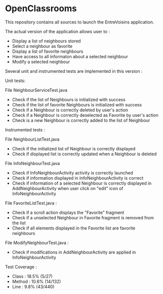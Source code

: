 # OpenClassrooms

This repository contains all sources to launch the EntreVoisins application.

The actual version of the application allows user to :
- Display a list of neighbours stored
- Select a neighbour as favorite
- Display a list of favorite neighbours
- Have access to all informaton about a selected neighbour
- Modify a selected neighbour 

Several unit and instrumented tests are implemented in this version :

Unit tests:

File NeighbourServiceTest.java
- Check if the list of Neighbours is initialized with success
- Check if the list of favorite Neighbours is initialized with success
- Check if a Neighbour is correctly deleted by user's action
- Check if a Neighbour is correctly deselected as Favorite by user's action
- Check is a new Neighbour is correctly added to the list of Neighbour


Instrumented tests :

File NeighbourListTest.java
- Check if the initialized list of Neighbour is correctly displayed 
- Check if displayed list is correctly updated when a Neighbour is deleted

File InfoNeighbourTest.java 
- Check if InfoNeighbourActivity activity is correctly launched
- Check if information displayed in InfoNeighbourActivity is correct
- Check if information of a selected Neighbour is correctly displayed in AddNeighbourActivity when user click on "edit" icon of InfoNeighbourActivity

File FavoriteListTest.java :
- Check if a scroll action displays the "Favorite" fragment 
- Check if a unselected Neighbour in Favorite fragment is removed from the list
- Check if all elements displayed in the Favorite list are favorite neighbours

File ModifyNeighbourTest.java :
- Check if modifications in AddNeighbourActivity are applied in InfoNeighbourActivity

Test Coverage :
- Class : 18.5% (5/27)
- Method : 10.6% (14/132)
- Line : 9.8% (43/440)

